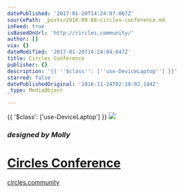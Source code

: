 ```yaml
---
datePublished: '2017-01-20T14:24:07.067Z'
sourcePath: _posts/2016-09-08-circles-conference.md
inFeed: true
isBasedOnUrl: 'http://circles.community/'
author: []
via: {}
dateModified: '2017-01-20T14:24:04.647Z'
title: Circles Conference
publisher: {}
description: '{{ ''$class'': [''use-DeviceLaptop''] }}'
starred: false
datePublishedOriginal: '2016-11-24T02:18:02.144Z'
_type: MediaObject

---
```

{{ '$class': \['use-DeviceLaptop'\] }}
![](https://the-grid-user-content.s3-us-west-2.amazonaws.com/1f4e81fc-6cae-45c3-9bc5-9fb84dcacbb2.png)

### _designed by Molly_

# [Circles Conference][0]

[circles.community][1]

[0]: http://circles.community/ "Circles Conf Community"
[1]: http://circles.community/